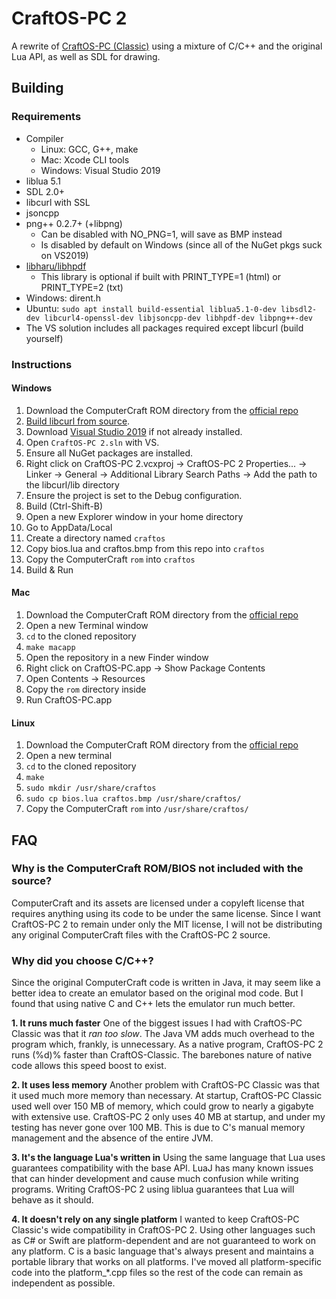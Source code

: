 # CraftOS-PC 2
A rewrite of [CraftOS-PC (Classic)](https://github.com/MCJack123/craftos) using a mixture of C/C++ and the original Lua API, as well as SDL for drawing.

## Building
### Requirements
* Compiler
  * Linux: GCC, G++, make
  * Mac: Xcode CLI tools
  * Windows: Visual Studio 2019
* liblua 5.1
* SDL 2.0+
* libcurl with SSL
* jsoncpp
* png++ 0.2.7+ (+libpng)
  * Can be disabled with NO_PNG=1, will save as BMP instead
  * Is disabled by default on Windows (since all of the NuGet pkgs suck on VS2019)
* [libharu/libhpdf](https://github.com/libharu/libharu)
  * This library is optional if built with PRINT_TYPE=1 (html) or PRINT_TYPE=2 (txt)
* Windows: dirent.h
* Ubuntu: `sudo apt install build-essential liblua5.1-0-dev libsdl2-dev libcurl4-openssl-dev libjsoncpp-dev libhpdf-dev libpng++-dev`
* The VS solution includes all packages required except libcurl (build yourself)

### Instructions
#### Windows
1. Download the ComputerCraft ROM directory from the [official repo](https://github.com/dan200/ComputerCraft/tree/master/src/main/resources/assets/computercraft/lua/rom)
2. [Build libcurl from source](https://medium.com/@chuy.max/compile-libcurl-on-windows-with-visual-studio-2017-x64-and-ssl-winssl-cff41ac7971d).
3. Download [Visual Studio 2019](https://visualstudio.microsoft.com/) if not already installed.
4. Open `CraftOS-PC 2.sln` with VS.
5. Ensure all NuGet packages are installed.
6. Right click on CraftOS-PC 2.vcxproj -> CraftOS-PC 2 Properties... -> Linker -> General -> Additional Library Search Paths -> Add the path to the libcurl/lib directory
7. Ensure the project is set to the Debug configuration.
8. Build (Ctrl-Shift-B)
9. Open a new Explorer window in your home directory
10. Go to AppData/Local
11. Create a directory named `craftos`
12. Copy bios.lua and craftos.bmp from this repo into `craftos`
13. Copy the ComputerCraft `rom` into `craftos`
14. Build & Run

#### Mac
1. Download the ComputerCraft ROM directory from the [official repo](https://github.com/dan200/ComputerCraft/tree/master/src/main/resources/assets/computercraft/lua/rom)
2. Open a new Terminal window
3. `cd` to the cloned repository
4. `make macapp`
5. Open the repository in a new Finder window
6. Right click on CraftOS-PC.app -> Show Package Contents
7. Open Contents -> Resources
8. Copy the `rom` directory inside
9. Run CraftOS-PC.app

#### Linux
1. Download the ComputerCraft ROM directory from the [official repo](https://github.com/dan200/ComputerCraft/tree/master/src/main/resources/assets/computercraft/lua/rom)
2. Open a new terminal
3. `cd` to the cloned repository
4. `make`
5. `sudo mkdir /usr/share/craftos`
6. `sudo cp bios.lua craftos.bmp /usr/share/craftos/`
7. Copy the ComputerCraft `rom` into `/usr/share/craftos/`

## FAQ
### Why is the ComputerCraft ROM/BIOS not included with the source?
ComputerCraft and its assets are licensed under a copyleft license that requires anything using its code to be under the same license. Since I want CraftOS-PC 2 to remain under only the MIT license, I will not be distributing any original ComputerCraft files with the CraftOS-PC 2 source.

### Why did you choose C/C++?
Since the original ComputerCraft code is written in Java, it may seem like a better idea to create an emulator based on the original mod code. But I found that using native C and C++ lets the emulator run much better.

**1. It runs much faster**
One of the biggest issues I had with CraftOS-PC Classic was that it *ran too slow*. The Java VM adds much overhead to the program which, frankly, is unnecessary. As a native program, CraftOS-PC 2 runs (%d)% faster than CraftOS-Classic. The barebones nature of native code allows this speed boost to exist.

**2. It uses less memory**
Another problem with CraftOS-PC Classic was that it used much more memory than necessary. At startup, CraftOS-PC Classic used well over 150 MB of memory, which could grow to nearly a gigabyte with extensive use. CraftOS-PC 2 only uses 40 MB at startup, and under my testing has never gone over 100 MB. This is due to C's manual memory management and the absence of the entire JVM.

**3. It's the language Lua's written in**
Using the same language that Lua uses guarantees compatibility with the base API. LuaJ has many known issues that can hinder development and cause much confusion while writing programs. Writing CraftOS-PC 2 using liblua guarantees that Lua will behave as it should.

**4. It doesn't rely on any single platform**
I wanted to keep CraftOS-PC Classic's wide compatibility in CraftOS-PC 2. Using other languages such as C# or Swift are platform-dependent and are not guaranteed to work on any platform. C is a basic language that's always present and maintains a portable library that works on all platforms. I've moved all platform-specific code into the platform_*.cpp files so the rest of the code can remain as independent as possible.
